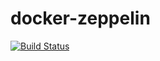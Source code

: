 # docker-zeppelin

[![Build Status](https://travis-ci.org/kevincoakley/docker-zeppelin.svg?branch=master)](https://travis-ci.org/kevincoakley/docker-zeppelin)
